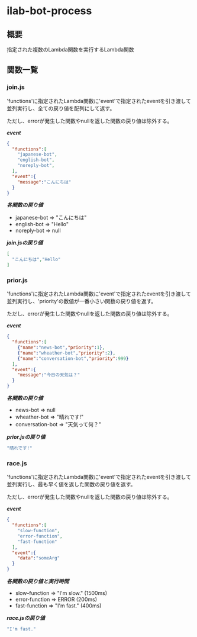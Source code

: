 # ilab-bot-process

## 概要

指定された複数のLambda関数を実行するLambda関数

## 関数一覧

### join.js

'functions'に指定されたLambda関数に'event'で指定されたeventを引き渡して並列実行し、全ての戻り値を配列にして返す。

ただし、errorが発生した関数やnullを返した関数の戻り値は除外する。

***event***
```json
{
  "functions":[
    "japanese-bot",
    "english-bot",
    "noreply-bot",
  ],
  "event":{
    "message":"こんにちは"
  }
}
```

***各関数の戻り値***

* japanese-bot => "こんにちは"
* english-bot => "Hello"
* noreply-bot => null

***join.jsの戻り値***
```json
[
  "こんにちは","Hello"
]
```

### prior.js

'functions'に指定されたLambda関数に'event'で指定されたeventを引き渡して並列実行し、'priority'の数値が一番小さい関数の戻り値を返す。

ただし、errorが発生した関数やnullを返した関数の戻り値は除外する。

***event***
```json
{
  "functions":[
    {"name":"news-bot","priority":1},
    {"name":"wheather-bot","priority":2},
    {"name":"conversation-bot","priority":999}
  ],
  "event":{
    "message":"今日の天気は？"
  }
}
```

***各関数の戻り値***

* news-bot => null
* wheather-bot => "晴れです!"
* conversation-bot => "天気って何？"

***prior.jsの戻り値***

```js
"晴れです!"
```

### race.js

'functions'に指定されたLambda関数に'event'で指定されたeventを引き渡して並列実行し、最も早く値を返した関数の戻り値を返す。

ただし、errorが発生した関数やnullを返した関数の戻り値は除外する。

***event***
```json
{
  "functions":[
    "slow-function",
    "error-function",
    "fast-function"
  ],
  "event":{
    "data":"someArg"
  }
}
```

***各関数の戻り値と実行時間***

* slow-function => "I'm slow." (1500ms)
* error-function => ERROR (200ms)
* fast-function => "I'm fast." (400ms)

***race.jsの戻り値***

```js
"I'm fast."
```
